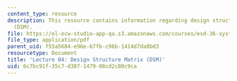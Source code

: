 ```yaml
---
content_type: resource
description: This resource contains information regarding design structure matrix
  (DSM).
file: https://ol-ocw-studio-app-qa.s3.amazonaws.com/courses/esd-36-system-project-management-fall-2012/6c7bc91f35c7d387147908cd2c80c9ca_MITESD_36F12_Lec04.pdf
file_type: application/pdf
parent_uid: f55a5684-e96e-b7fb-c96b-1414d7da8bd3
resourcetype: Document
title: 'Lecture 04: Design Structure Matrix (DSM)'
uid: 6c7bc91f-35c7-d387-1479-08cd2c80c9ca
---
```

